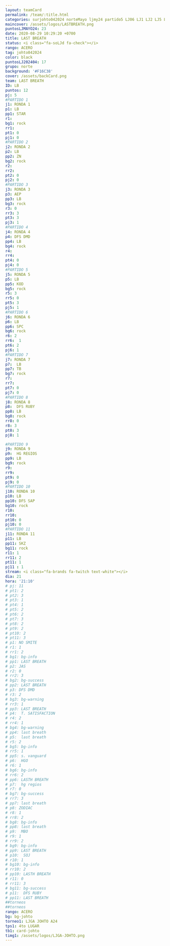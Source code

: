 ```yaml
---
layout: teamCard
permalink: /team/:title.html
categories: surjohto042024 norteMayo ljmy24 partido5 LJ06 LJ1 LJ2 LJ5 LJ6 LJ7 LJ10 LJ11
maincover: /assets/logos/LASTBREATH.png
puntosLJMAYO24: 23
date: 2020-08-29 10:29:20 +0700
title: LAST BREATH
status: <i class="fa-soLJd fa-check"></i>
rango: ACERO
tag: johto042024
color: black
puntosLJ202404: 17
grupo: norte
background: '#F16C38'
cover: /assets/backCard.png
team: LAST BREATH
ID: LB
puntos: 12
pj: 5
#PARTIDO 1
j1: RONDA 1
p1: LB
pp1: STAR
r1: 
bg1: rock
rr1: 
pt1: 0
pj1: 0
#PARTIDO 2
j2: RONDA 2
p2: LB
pp2: ZN
bg2: rock
r2: 
rr2: 
pt2: 0
pj2: 0
#PARTIDO 3
j3: RONDA 3
p3: AEP
pp3: LB
bg3: rock
r3: 0
rr3: 3
pt3: 3
pj3: 1
#PARTIDO 4
j4: RONDA 4
p4: DFS DMD
pp4: LB
bg4: rock
r4: 
rr4:
pt4: 0
pj4: 0
#PARTIDO 5
j5: RONDA 5
p5: LB
pp5: KOD
bg5: rock
r5: 3
rr5: 0
pt5: 3
pj5: 1
#PARTIDO 6
j6: RONDA 6
p6: LB
pp6: SPC
bg6: rock
r6: 2
rr6:  1
pt6: 2
pj6: 1
#PARTIDO 7
j7: RONDA 7
p7:  LB
pp7: TB
bg7: rock
r7: 
rr7: 
pt7: 0
pj7: 0
#PARTIDO 8
j8: RONDA 8
p8:  DFS RUBY
pp8: LB
bg8: rock
rr8: 0
r8: 3
pt8: 3
pj8: 1

#PARTIDO 9
j9: RONDA 9
p9:  HG REGIOS
pp9: LB
bg9: rock
r9: 
rr9: 
pt9: 0
pj9: 0
#PARTIDO 10
j10: RONDA 10
p10: LB
pp10: DFS SAP
bg10: rock
r10: 
rr10:
pt10: 0
pj10: 0
#PARTIDO 11
j11: RONDA 11
p11: LB
pp11: SKZ
bg11: rock
r11: 1
rr11: 2
pt11: 1
pj11 : 1
stream: <i class="fa-brands fa-twitch text-white"></i>
dia: 21
hora: '21:10'
# pj: 11
# pt1: 2
# pt2: 3
# pt3: 1
# pt4: 1
# pt5: 2
# pt6: 2
# pt7: 3
# pt8: 2
# pt9: 2
# pt10: 2
# pt11: 3
# p1: NO SMITE
# r1: 1
# rr1: 2
# bg1: bg-info
# pp1: LAST BREATH
# p2: JAS
# r2: 0
# rr2: 3
# bg2: bg-success
# pp2: LAST BREATH
# p3: DFS DMD
# r3: 2
# bg3: bg-warning
# rr3: 1
# pp3: LAST BREATH
# p4:  T. SATISFACTION
# r4: 2
# rr4: 1
# bg4: bg-warning
# pp4: last breath
# p5:  last breath
# r5: 2
# bg5: bg-info
# rr5: 1
# pp5: s. vanguard
# p6:  HGO
# r6: 1
# bg6: bg-info
# rr6: 2
# pp6: LASTH BREATH
# p7:  hg regios
# r7: 0
# bg7: bg-success
# rr7: 3
# pp7: last breath
# p8: ZODIAC
# r8: 1
# rr8: 2
# bg8: bg-info
# pp8: last breath
# p9:  MBO
# r9: 1
# rr9: 2
# bg9: bg-info
# pp9: LAST BREATH
# p10:  SOJ
# r10: 1
# bg10: bg-info
# rr10: 2
# pp10: LASTH BREATH
# r11: 0
# rr11: 3
# bg11: bg-success
# p11:  DFS RUBY
# pp11: LAST BREATH
##torneos
##torneos
rango: ACERO
bg: bg-johto 
torneo1: LJGA JOHTO A24
tps1: 4to LUGAR
tb1: card-johto
timg1: /assets/logos/LJGA-JOHTO.png
---
```



